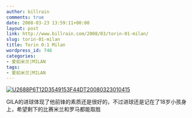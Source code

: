 ```yaml
---
author: billrain
comments: true
date: 2008-03-23 13:59:11+00:00
layout: post
link: http://www.billrain.com/2008/03/torin-01-milan/
slug: torin-01-milan
title: Torin 0:1 Milan
wordpress_id: 746
categories:
- 爱如米兰|MILAN
tags:
- 爱如米兰|MILAN
---
```


[![U2688P6T12D3549153F44DT20080323010415](http://www.billrain.com/wp-content/uploads/2008/03/u2688p6t12d3549153f44dt20080323010415-thumb.jpg)](http://www.billrain.com/wp-content/uploads/2008/03/u2688p6t12d3549153f44dt20080323010415.jpg)

GILA的进球体现了他前锋的素质还是很好的，不过进球还是记在了18岁小孩身上，希望剩下的比赛米兰和罗马都能取胜
